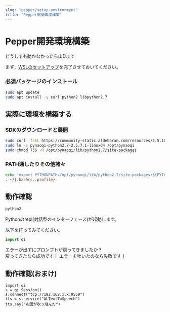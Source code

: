 ```yaml
---
slug: "pepper/setup-environment"
title: "Pepper開発環境構築"
---
```


# Pepper開発環境構築

どうしても動かなかったら山Dまで

まず，[WSLのセットアップ](/wsl2-setup)を完了させておいてください。

### 必須パッケージのインストール

```bash
sudo apt update
sudo apt install -y curl python2 libpython2.7
```

## 実際に環境を構築する

### SDKのダウンロードと展開

```bash
sudo curl -fsSL https://community-static.aldebaran.com/resources/2.5.10/Python%20SDK/pynaoqi-python2.7-2.5.7.1-linux64.tar.gz | sudo tar xz --no-same-owner -C/opt
sudo ln -s pynaoqi-python2.7-2.5.7.1-linux64 /opt/pynaoqi
sudo chmod 755 -R /opt/pynaoqi/lib/python2.7/site-packages
```

### PATH通したりその他諸々

```bash
echo 'export PYTHONPATH=/opt/pynaoqi/lib/python2.7/site-packages:${PYTHONPATH}' >> ~/.profile
. ~/{.bashrc,.profile}
```

## 動作確認

```bash
python2
```

Pythonのrepl(対話型のインターフェース)が起動します。

以下を打ってみてください。

```python
import qi
```

エラーが出ずにプロンプトが戻ってきましたか？  
戻ってきたなら成功です！
エラーを吐いたのなら失敗です！

## 動作確認(おまけ)

```python2
import qi
s = qi.Session()
s.connect("tcp://192.168.x.x:9559")
tts = s.service("ALTextToSpeech")
tts.say("布団が吹っ飛んだ")
```
